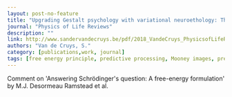 ```yaml
---
layout: post-no-feature
title: "Upgrading Gestalt psychology with variational neuroethology: The case of perceptual pleasures"
journal: "Physics of Life Reviews"
description: ""
link: http://www.sandervandecruys.be/pdf/2018_VandeCruys_PhysicsofLifeRev_Upgrading_Gestalt_psychology.pdf
authors: "Van de Cruys, S."
category: [publications,work, journal]
tags: [free energy principle, predictive processing, Mooney images, preference, appreciation, psychoaesthetics, perceptual pleasure, Gestalt]
---
```


Comment on 'Answering Schrödinger's question: A free-energy formulation' by M.J. Desormeau Ramstead et al.
